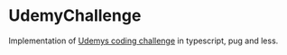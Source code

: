 # UdemyChallenge


Implementation of [Udemys coding challenge](https://github.com/udemy/coding-challenge) in typescript, pug and less.

